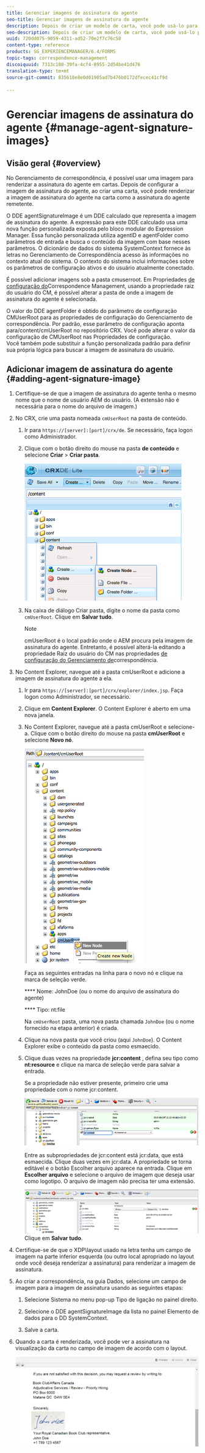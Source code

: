 ```yaml
---
title: Gerenciar imagens de assinatura do agente
seo-title: Gerenciar imagens de assinatura do agente
description: Depois de criar um modelo de carta, você pode usá-lo para criar correspondência no AEM Forms gerenciando dados, conteúdo e anexos.
seo-description: Depois de criar um modelo de carta, você pode usá-lo para criar correspondência no AEM Forms gerenciando dados, conteúdo e anexos.
uuid: 720dd075-9059-4311-ad52-70e2f7c76c58
content-type: reference
products: SG_EXPERIENCEMANAGER/6.4/FORMS
topic-tags: correspondence-management
discoiquuid: 7313c108-39fa-4cf4-8955-2d54be41d476
translation-type: tm+mt
source-git-commit: 835618e8e0d01905ad7b476b0172dfecec41cf9d

---
```



# Gerenciar imagens de assinatura do agente {#manage-agent-signature-images}

## Visão geral {#overview}

No Gerenciamento de correspondência, é possível usar uma imagem para renderizar a assinatura do agente em cartas. Depois de configurar a imagem de assinatura do agente, ao criar uma carta, você pode renderizar a imagem de assinatura do agente na carta como a assinatura do agente remetente.

O DDE agentSignatureImage é um DDE calculado que representa a imagem de assinatura do agente. A expressão para este DDE calculado usa uma nova função personalizada exposta pelo bloco modular do Expression Manager. Essa função personalizada utiliza agentID e agentFolder como parâmetros de entrada e busca o conteúdo da imagem com base nesses parâmetros. O dicionário de dados do sistema SystemContext fornece às letras no Gerenciamento de Correspondência acesso às informações no contexto atual do sistema. O contexto do sistema inclui informações sobre os parâmetros de configuração ativos e do usuário atualmente conectado.

É possível adicionar imagens sob a pasta cmuserroot. Em Propriedades [de configuração do](/help/forms/using/cm-configuration-properties.md)Correspondence Management, usando a propriedade raiz do usuário do CM, é possível alterar a pasta de onde a imagem de assinatura do agente é selecionada.

O valor do DDE agentFolder é obtido do parâmetro de configuração CMUserRoot para as propriedades de configuração do Gerenciamento de correspondência. Por padrão, esse parâmetro de configuração aponta para/content/cmUserRoot no repositório CRX. Você pode alterar o valor da configuração de CMUserRoot nas Propriedades de configuração.\
Você também pode substituir a função personalizada padrão para definir sua própria lógica para buscar a imagem de assinatura do usuário.

## Adicionar imagem de assinatura do agente {#adding-agent-signature-image}

1. Certifique-se de que a imagem de assinatura do agente tenha o mesmo nome que o nome de usuário AEM do usuário. (A extensão não é necessária para o nome do arquivo de imagem.)
1. No CRX, crie uma pasta nomeada `cmUserRoot` na pasta de conteúdo.

   1. Ir para `https://[server]:[port]/crx/de`. Se necessário, faça logon como Administrador.

   1. Clique com o botão direito do mouse na pasta **de conteúdo** e selecione **Criar** > **Criar pasta**.

      ![Criar pasta](assets/1_createnode_cmuserroot.png)

   1. Na caixa de diálogo Criar pasta, digite o nome da pasta como `cmUserRoot`. Clique em **Salvar tudo**.

      >[!NOTE]
      >
      >cmUserRoot é o local padrão onde o AEM procura pela imagem de assinatura do agente. Entretanto, é possível alterá-la editando a propriedade Raiz do usuário do CM nas propriedades [de configuração do Gerenciamento de](/help/forms/using/cm-configuration-properties.md)correspondência.

1. No Content Explorer, navegue até a pasta cmUserRoot e adicione a imagem de assinatura do agente a ela.

   1. Ir para `https://[server]:[port]/crx/explorer/index.jsp`. Faça logon como Administrador, se necessário.
   1. Clique em **Content Explorer**. O Content Explorer é aberto em uma nova janela.
   1. No Content Explorer, navegue até a pasta cmUserRoot e selecione-a. Clique com o botão direito do mouse na pasta **cmUserRoot** e selecione **Novo nó**.

      ![Novo nó em cmUserRoot](assets/2_cmuserroot_newnode.png)

      Faça as seguintes entradas na linha para o novo nó e clique na marca de seleção verde.

      **** Nome: JohnDoe (ou o nome do arquivo de assinatura do agente)

      **** Tipo: nt:file

      Na `cmUserRoot` pasta, uma nova pasta chamada `JohnDoe` (ou o nome fornecido na etapa anterior) é criada.

   1. Clique na nova pasta que você criou (aqui `JohnDoe`). O Content Explorer exibe o conteúdo da pasta como esmaecido.

   1. Clique duas vezes na propriedade **jcr:content** , defina seu tipo como **nt:resource** e clique na marca de seleção verde para salvar a entrada.

      Se a propriedade não estiver presente, primeiro crie uma propriedade com o nome jcr:content.

      ![jcr:propriedade content](assets/3_jcrcontentntresource.png)

      Entre as subpropriedades de jcr:content está jcr:data, que está esmaecida. Clique duas vezes em jcr:data. A propriedade se torna editável e o botão Escolher arquivo aparece na entrada. Clique em **Escolher arquivo** e selecione o arquivo de imagem que deseja usar como logotipo. O arquivo de imagem não precisa ter uma extensão.

      ![Dados JCR](assets/5_jcrdata.png)
   Clique em **Salvar tudo**.

1. Certifique-se de que o XDP\layout usado na letra tenha um campo de imagem na parte inferior esquerda (ou outro local apropriado no layout onde você deseja renderizar a assinatura) para renderizar a imagem de assinatura.
1. Ao criar a correspondência, na guia Dados, selecione um campo de imagem para a imagem de assinatura usando as seguintes etapas:

   1. Selecione Sistema no menu pop-up Tipo de ligação no painel direito.

   1. Selecione o DDE agentSignatureImage da lista no painel Elemento de dados para o DD SystemContext.

   1. Salve a carta.

1. Quando a carta é renderizada, você pode ver a assinatura na visualização da carta no campo de imagem de acordo com o layout.

   ![Imagem de assinatura do agente na carta](assets/letterwithsignature.png)


